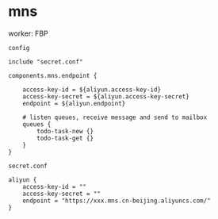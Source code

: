 mns
===

worker: FBP


`config`


```hocon
include "secret.conf"

components.mns.endpoint {

	access-key-id = ${aliyun.access-key-id}
	access-key-secret = ${aliyun.access-key-secret}
	endpoint = ${aliyun.endpoint}

	# listen queues, receive message and send to mailbox
	queues {
		todo-task-new {}
		todo-task-get {}
	}
}

```



`secret.conf`

```hocon
aliyun {
	access-key-id = ""
	access-key-secret = ""
	endpoint = "https://xxx.mns.cn-beijing.aliyuncs.com/"
}
```